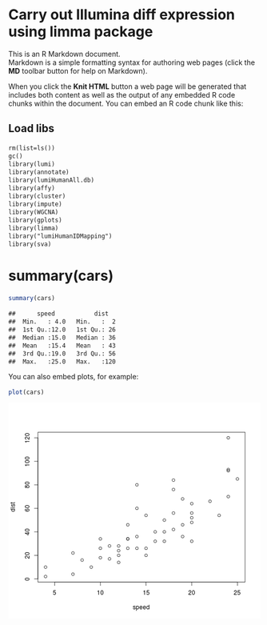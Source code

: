 Carry out Illumina diff expression using limma package
========================================================

This is an R Markdown document.  
Markdown is a simple formatting syntax for authoring web pages (click the **MD** toolbar button for help on Markdown).

When you click the **Knit HTML** button a web page will be generated that includes both content as well as the output of any embedded R code chunks within the document. You can embed an R code chunk like this:

## Load libs
```
rm(list=ls())
gc()
library(lumi)
library(annotate)
library(lumiHumanAll.db)
library(affy)
library(cluster)
library(impute)
library(WGCNA)
library(gplots)
library(limma)
library("lumiHumanIDMapping")
library(sva)
```
# summary(cars)


```r
summary(cars)
```

```
##      speed           dist    
##  Min.   : 4.0   Min.   :  2  
##  1st Qu.:12.0   1st Qu.: 26  
##  Median :15.0   Median : 36  
##  Mean   :15.4   Mean   : 43  
##  3rd Qu.:19.0   3rd Qu.: 56  
##  Max.   :25.0   Max.   :120
```


You can also embed plots, for example:


```r
plot(cars)
```

![plot of chunk unnamed-chunk-2](figure/unnamed-chunk-2.png) 


